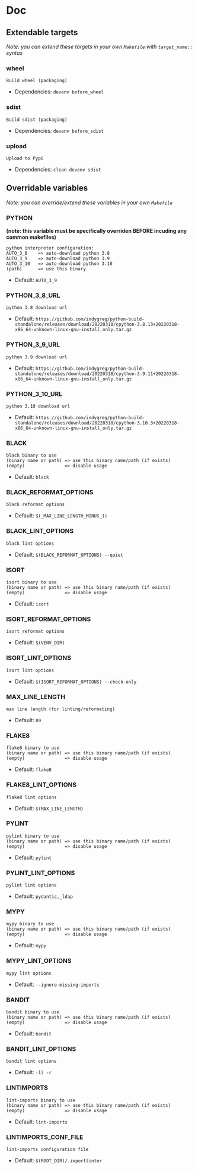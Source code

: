 








# Doc





## Extendable targets

*Note: you can extend these targets in your own `Makefile` with `target_name::` syntax*


    
        
### wheel


```
Build wheel (packaging)
```


- Dependencies: `devenv before_wheel`

    

    
        
### sdist


```
Build sdist (packaging)
```


- Dependencies: `devenv before_sdist`

    

    
        
### upload


```
Upload to Pypi
```


- Dependencies: `clean devenv sdist`

    








## Overridable variables

*Note: you can override/extend these variables in your own `Makefile`*


    
        
### PYTHON


**(note: this variable must be specifically overriden BEFORE incuding any common makefiles)**



```
python interpreter configuration:
AUTO_3_8    => auto-download python 3.8
AUTO_3_9    => auto-download python 3.9
AUTO_3_10   => auto-download python 3.10
(path)      => use this binary
```



- Default: `AUTO_3_9`


    

    
        
### PYTHON_3_8_URL




```
python 3.8 download url
```



- Default: `https://github.com/indygreg/python-build-standalone/releases/download/20220318/cpython-3.8.13+20220318-x86_64-unknown-linux-gnu-install_only.tar.gz`


    

    
        
### PYTHON_3_9_URL




```
python 3.9 download url
```



- Default: `https://github.com/indygreg/python-build-standalone/releases/download/20220318/cpython-3.9.11+20220318-x86_64-unknown-linux-gnu-install_only.tar.gz`


    

    
        
### PYTHON_3_10_URL




```
python 3.10 download url
```



- Default: `https://github.com/indygreg/python-build-standalone/releases/download/20220318/cpython-3.10.3+20220318-x86_64-unknown-linux-gnu-install_only.tar.gz`


    

    
        
### BLACK




```
black binary to use
(binary name or path) => use this binary name/path (if exists)
(empty)               => disable usage
```



- Default: `black`


    

    
        
### BLACK_REFORMAT_OPTIONS




```
black reformat options
```



- Default: `$(_MAX_LINE_LENGTH_MINUS_1)`


    

    
        
### BLACK_LINT_OPTIONS




```
black lint options
```



- Default: `$(BLACK_REFORMAT_OPTIONS) --quiet`


    

    
        
### ISORT




```
isort binary to use
(binary name or path) => use this binary name/path (if exists)
(empty)               => disable usage
```



- Default: `isort`


    

    
        
### ISORT_REFORMAT_OPTIONS




```
isort reformat options
```



- Default: `$(VENV_DIR)`


    

    
        
### ISORT_LINT_OPTIONS




```
isort lint options
```



- Default: `$(ISORT_REFORMAT_OPTIONS) --check-only`


    

    
        
### MAX_LINE_LENGTH




```
max line length (for linting/reformating)
```



- Default: `89`


    

    
        
### FLAKE8




```
flake8 binary to use
(binary name or path) => use this binary name/path (if exists)
(empty)               => disable usage
```



- Default: `flake8`


    

    
        
### FLAKE8_LINT_OPTIONS




```
flake8 lint options
```



- Default: `$(MAX_LINE_LENGTH)`


    

    
        
### PYLINT




```
pylint binary to use
(binary name or path) => use this binary name/path (if exists)
(empty)               => disable usage
```



- Default: `pylint`


    

    
        
### PYLINT_LINT_OPTIONS




```
pylint lint options
```



- Default: `pydantic,_ldap`


    

    
        
### MYPY




```
mypy binary to use
(binary name or path) => use this binary name/path (if exists)
(empty)               => disable usage
```



- Default: `mypy`


    

    
        
### MYPY_LINT_OPTIONS




```
mypy lint options
```



- Default: `--ignore-missing-imports`


    

    
        
### BANDIT




```
bandit binary to use
(binary name or path) => use this binary name/path (if exists)
(empty)               => disable usage
```



- Default: `bandit`


    

    
        
### BANDIT_LINT_OPTIONS




```
bandit lint options
```



- Default: `-ll -r`


    

    
        
### LINTIMPORTS




```
lint-imports binary to use
(binary name or path) => use this binary name/path (if exists)
(empty)               => disable usage
```



- Default: `lint-imports`


    

    
        
### LINTIMPORTS_CONF_FILE




```
lint-imports configuration file
```



- Default: `$(ROOT_DIR)/.importlinter`


    



